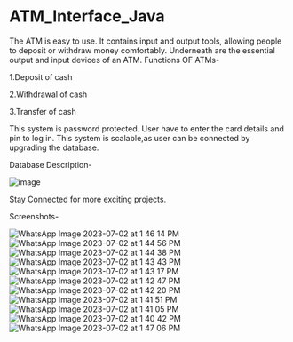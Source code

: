 # ATM_Interface_Java
The ATM is easy to use. It contains input and output tools, allowing people to deposit or withdraw money comfortably. Underneath are the essential output and input devices of an ATM.
Functions OF ATMs-

1.Deposit of cash

2.Withdrawal of cash

3.Transfer of cash

This system is password protected.
User have to enter the card details and pin to log in.
This system is scalable,as user can be connected by upgrading the database.

Database Description-

![image](https://github.com/sparshag832/ATM_Interface_Java/assets/84582301/635366e5-35fc-4fc3-9c0c-f8b9eaebc5c2)

Stay Connected for more exciting projects.

Screenshots-


![WhatsApp Image 2023-07-02 at 1 46 14 PM](https://github.com/sparshag832/ATM_Interface_Java/assets/84582301/cce67d65-736c-4792-be7f-661e9698b380)
![WhatsApp Image 2023-07-02 at 1 44 56 PM](https://github.com/sparshag832/ATM_Interface_Java/assets/84582301/de32bd5e-6fb5-4afa-bc38-81d96974c2a3)
![WhatsApp Image 2023-07-02 at 1 44 38 PM](https://github.com/sparshag832/ATM_Interface_Java/assets/84582301/5ffd85de-3dd9-4945-8296-c3b84ea17db6)
![WhatsApp Image 2023-07-02 at 1 43 43 PM](https://github.com/sparshag832/ATM_Interface_Java/assets/84582301/4da44dec-c329-4650-9f4b-d500b76726ac)
![WhatsApp Image 2023-07-02 at 1 43 17 PM](https://github.com/sparshag832/ATM_Interface_Java/assets/84582301/aa72156f-de67-4f73-b1ac-4c680a9284a9)
![WhatsApp Image 2023-07-02 at 1 42 47 PM](https://github.com/sparshag832/ATM_Interface_Java/assets/84582301/798fd38b-bebc-4ff3-8d7a-e1bab015d2e8)
![WhatsApp Image 2023-07-02 at 1 42 20 PM](https://github.com/sparshag832/ATM_Interface_Java/assets/84582301/43816f5f-ca40-40af-8fd4-e491e716554f)
![WhatsApp Image 2023-07-02 at 1 41 51 PM](https://github.com/sparshag832/ATM_Interface_Java/assets/84582301/eb7e47bd-fdef-4661-a793-ba4870d3c82e)
![WhatsApp Image 2023-07-02 at 1 41 05 PM](https://github.com/sparshag832/ATM_Interface_Java/assets/84582301/d67490f5-a5c8-4930-8fd3-f43bbad9b48f)
![WhatsApp Image 2023-07-02 at 1 40 42 PM](https://github.com/sparshag832/ATM_Interface_Java/assets/84582301/c5a3ebda-5a0a-463b-84dd-825c5b45c323)
![WhatsApp Image 2023-07-02 at 1 47 06 PM](https://github.com/sparshag832/ATM_Interface_Java/assets/84582301/d62596b3-dc72-42a5-a308-331955365329)
